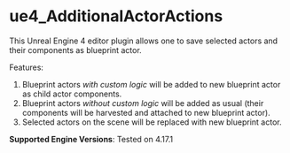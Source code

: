 # ue4_AdditionalActorActions
This Unreal Engine 4 editor plugin allows one to save selected actors and their components as blueprint actor.

Features:
1) Blueprint actors *with custom logic* will be added to new blueprint actor as child actor components.
2) Blueprint actors *without custom logic* will be added as usual (their components will be harvested and attached to new blueprint actor).
3) Selected actors on the scene will be replaced with new blueprint actor.

**Supported Engine Versions**: Tested on 4.17.1
